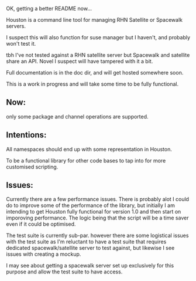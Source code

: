 OK, getting a better README now...

Houston is a command line tool for managing RHN Satellite or Spacewalk servers.

I suspect this will also function for suse manager but I haven't, and probably
won't test it.

tbh I've not tested against a RHN satellite server but Spacewalk and satellite
share an API. Novel I suspect will have tampered with it a bit.

Full documentation is in the doc dir, and will get hosted somewhere soon.

This is a work in progress and will take some time to be fully functional.


Now:
----

only some package and channel operations are supported.

Intentions:
-----------

All namespaces should end up with some representation in Houston.

To be a functional library for other code bases to tap into for more customised
scripting.

Issues:
-------

Currently there are a few performance issues. There is probably alot I could do
to improve some of the performance of the library, but initially I am intending
to get Houston fully functional for version 1.0 and then start on imporoving
performance. The logic being that the script will be a time saver even if it
could be optimised.

The test suite is currently sub-par. however there are some logistical issues
with the test suite as I'm reluctant to have a test suite that requires
dedicated spacewalk/satellite server to test against, but likewise I see issues
with creating a mockup.

I may see about getting a spacewalk server set up exclusively for this purpose
and allow the test suite to have access.
